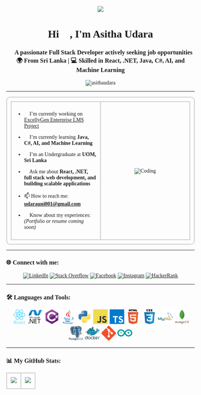 <div style="font-family:'Times New Roman', Times, serif">

<p align="center">
  <img src="https://github.com/7oSkaaa/7oSkaaa/blob/main/Images/about_me.gif?raw=true" width="100px">
</p>

<h1 align="center">Hi 👋, I'm Asitha Udara</h1>
<h3 align="center">🚀 A passionate Full Stack Developer actively seeking job opportunities<br>🌍 From Sri Lanka | 💻 Skilled in React, .NET, Java, C#, AI, and Machine Learning</h3>

<p align="center">
  <img src="https://komarev.com/ghpvc/?username=asithaudara&label=Profile%20views&color=0e75b6&style=flat" alt="asithaudara" />
</p>

---

<table align="center" style="border: 2px solid #ccc; border-radius: 10px; padding: 10px;">
<tr style="border: 2px solid #ccc;">
<td width="50%" align="left" style="vertical-align:top; padding:10px; border-right: 2px solid #ccc;">

- 🔭 I’m currently working on [ExcellyGen Enterprise LMS Project](https://github.com/UdaraExcellyGen)

- 🌱 I’m currently learning **Java, C#, AI, and Machine Learning**

- 🏫 I’m an Undergraduate at **UOM, Sri Lanka**

- 💬 Ask me about **React, .NET, full stack web development, and building scalable applications**

- 📫 How to reach me: **udarauni001@gmail.com**

- 📄 Know about my experiences: *(Portfolio or resume coming soon)*

</td>
<td width="50%" align="center" style="padding:10px;">

  <img align="center" alt="Coding" width="450" src="https://repository-images.githubusercontent.com/588181932/e36ec678-7984-4cdd-8e4c-a3932772ff8e">

</td>
</tr>
</table>

---

### 🌐 Connect with me:

<p align="center">
  <a href="https://www.linkedin.com/in/asithaudara" target="blank"><img src="https://raw.githubusercontent.com/rahuldkjain/github-profile-readme-generator/master/src/images/icons/Social/linked-in-alt.svg" alt="LinkedIn" height="30" width="40" /></a>
  <a href="https://stackoverflow.com/users/asitha-udara" target="blank"><img src="https://raw.githubusercontent.com/rahuldkjain/github-profile-readme-generator/master/src/images/icons/Social/stack-overflow.svg" alt="Stack Overflow" height="30" width="40" /></a>
  <a href="https://fb.com/asitha.udara" target="blank"><img src="https://raw.githubusercontent.com/rahuldkjain/github-profile-readme-generator/master/src/images/icons/Social/facebook.svg" alt="Facebook" height="30" width="40" /></a>
  <a href="https://instagram.com/azy.udara" target="blank"><img src="https://raw.githubusercontent.com/rahuldkjain/github-profile-readme-generator/master/src/images/icons/Social/instagram.svg" alt="Instagram" height="30" width="40" /></a>
  <a href="https://www.hackerrank.com/asitha_udara" target="blank"><img src="https://raw.githubusercontent.com/rahuldkjain/github-profile-readme-generator/master/src/images/icons/Social/hackerrank.svg" alt="HackerRank" height="30" width="40" /></a>
</p>

---

### 🛠️ Languages and Tools:

<p align="center">
  <a href="#"><img src="https://raw.githubusercontent.com/devicons/devicon/master/icons/react/react-original-wordmark.svg" alt="React" width="40" height="40"/></a>
  <a href="#"><img src="https://raw.githubusercontent.com/devicons/devicon/master/icons/dot-net/dot-net-original-wordmark.svg" alt=".NET" width="40" height="40"/></a>
  <a href="#"><img src="https://raw.githubusercontent.com/devicons/devicon/master/icons/csharp/csharp-original.svg" alt="C#" width="40" height="40"/></a>
  <a href="#"><img src="https://raw.githubusercontent.com/devicons/devicon/master/icons/java/java-original.svg" alt="Java" width="40" height="40"/></a>
  <a href="#"><img src="https://raw.githubusercontent.com/devicons/devicon/master/icons/python/python-original.svg" alt="Python" width="40" height="40"/></a>
  <a href="#"><img src="https://raw.githubusercontent.com/devicons/devicon/master/icons/javascript/javascript-original.svg" alt="JavaScript" width="40" height="40"/></a>
  <a href="#"><img src="https://raw.githubusercontent.com/devicons/devicon/master/icons/typescript/typescript-original.svg" alt="TypeScript" width="40" height="40"/></a>
  <a href="#"><img src="https://raw.githubusercontent.com/devicons/devicon/master/icons/html5/html5-original-wordmark.svg" alt="HTML" width="40" height="40"/></a>
  <a href="#"><img src="https://raw.githubusercontent.com/devicons/devicon/master/icons/css3/css3-original-wordmark.svg" alt="CSS" width="40" height="40"/></a>
  <a href="#"><img src="https://raw.githubusercontent.com/devicons/devicon/master/icons/mysql/mysql-original-wordmark.svg" alt="MySQL" width="40" height="40"/></a>
  <a href="#"><img src="https://raw.githubusercontent.com/devicons/devicon/master/icons/mongodb/mongodb-original-wordmark.svg" alt="MongoDB" width="40" height="40"/></a>
  <a href="#"><img src="https://raw.githubusercontent.com/devicons/devicon/master/icons/postgresql/postgresql-original-wordmark.svg" alt="PostgreSQL" width="40" height="40"/></a>
  <a href="#"><img src="https://raw.githubusercontent.com/devicons/devicon/master/icons/docker/docker-original-wordmark.svg" alt="Docker" width="40" height="40"/></a>
  <a href="#"><img src="https://raw.githubusercontent.com/devicons/devicon/master/icons/git/git-original.svg" alt="Git" width="40" height="40"/></a>
  <a href="#"><img src="https://raw.githubusercontent.com/devicons/devicon/master/icons/arduino/arduino-original.svg" alt="Arduino" width="40" height="40"/></a>
</p>

---

### 📊 My GitHub Stats:

<table align="center" style="font-family: 'Times New Roman', Times, serif;">
  <tr>
    <td align="center" style="border: 2px solid #ccc; border-radius: 10px; padding: 10px;">
      <img src="https://github-readme-stats.vercel.app/api?username=AsithaUdara&show_icons=true&theme=radical&hide_border=true&langs_count=8&card_width=420" width="420"/>
    </td>
    <td align="center" style="border: 2px solid #ccc; border-radius: 10px; padding: 10px;">
      <img src="https://github-readme-stats.vercel.app/api/top-langs/?username=AsithaUdara&layout=compact&theme=radical&hide_border=true&langs_count=8&card_width=420" width="420"/>
    </td>
  </tr>
</table>


</div>

